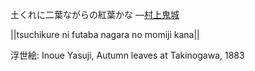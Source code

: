土くれに二葉ながらの紅葉かな
—[村上鬼城](https://ja.wikipedia.org/wiki/村上鬼城)

||tsuchikure ni futaba nagara no momiji kana||

浮世絵: Inoue Yasuji, Autumn leaves at Takinogawa, 1883